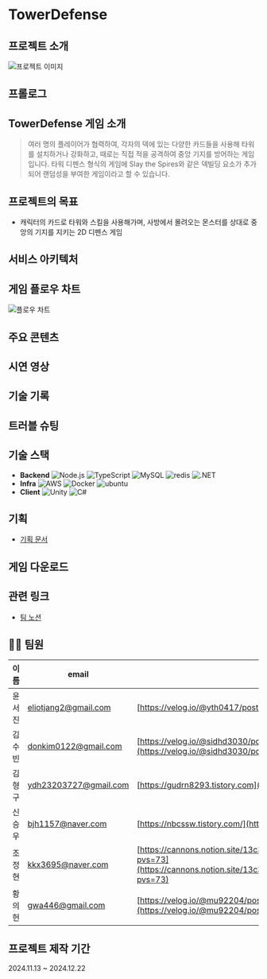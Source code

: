 # TowerDefense

## 프로젝트 소개

![프로젝트 이미지](./images/project_image.png)

## 프롤로그

## TowerDefense 게임 소개

> 여러 명의 플레이어가 협력하여, 각자의 덱에 있는 다양한 카드들을 사용해 타워를 설치하거나 강화하고, 때로는 직접 적을 공격하여 중앙 기지를 방어하는 게임입니다.
> 타워 디펜스 형식의 게임에 Slay the Spires와 같은 덱빌딩 요소가 추가되어 랜덤성을 부여한 게임이라고 할 수 있습니다.

## 프로젝트의 목표

- 캐릭터의 카드로 타워와 스킬을 사용해가며, 사방에서 몰려오는 몬스터를 상대로 중앙의 기지를 지키는 2D 디펜스 게임

## 서비스 아키텍처

## 게임 플로우 차트

![플로우 차트](https://teamsparta.notion.site/image/https%3A%2F%2Fprod-files-secure.s3.us-west-2.amazonaws.com%2F83c75a39-3aba-4ba4-a792-7aefe4b07895%2F572bec06-d479-4f97-8c3f-344d4ea372be%2Fimage.png?table=block&id=1227ee7a-6897-45c8-93e6-ce4a3bab2ac8&spaceId=83c75a39-3aba-4ba4-a792-7aefe4b07895&width=1630&userId=&cache=v2)

## 주요 콘텐츠

## 시연 영상

## 기술 기록

## 트러블 슈팅

## 기술 스택

- **Backend**
  ![Node.js](https://img.shields.io/badge/node.js-339933?style=for-the-badge&logo=Node.js&logoColor=white) ![TypeScript](https://img.shields.io/badge/javascript-F7DF1E?style=for-the-badge&logo=javascript&logoColor=black) ![MySQL](https://img.shields.io/badge/mysql-4479A1?style=for-the-badge&logo=mysql&logoColor=white) ![redis](https://img.shields.io/badge/redis-FF4438?style=for-the-badge&logo=redis&logoColor=white) ![.NET](https://img.shields.io/badge/.net-512BD4?style=for-the-badge&logo=.net&logoColor=white)
- **Infra**
  ![AWS](https://img.shields.io/badge/aws-232F3E?style=for-the-badge&logo=awsorganizations&logoColor=white) ![Docker](https://img.shields.io/badge/docker-2496ED?style=for-the-badge&logo=docker&logoColor=white) ![ubuntu](https://img.shields.io/badge/ubuntu-E95420?style=for-the-badge&logo=ubuntu&logoColor=white)
- **Client**
  ![Unity](https://img.shields.io/badge/unity-000000?style=for-the-badge&logo=unity&logoColor=white) ![C#](https://img.shields.io/badge/c%23-239120?style=for-the-badge&logo=c-sharp&logoColor=white)

## 기획

- [기획 문서](https://teamsparta.notion.site/d36b30239d8240199ef0d699181070a6)

## 게임 다운로드

## 관련 링크

- [팀 노션](https://teamsparta.notion.site/9-2dfa6b2d1f674002821c8e0459caec93)

## 👩‍💻 팀원

| 이름   | email                 | blog                                                                                                                                       |
| ------ | --------------------- | ------------------------------------------------------------------------------------------------------------------------------------------ |
| 윤서진 | eliotjang2@gmail.com  | [https://velog.io/@yth0417/posts](https://velog.io/@yth0417/posts)                                                                         |
| 김수빈 | donkim0122@gmail.com  | [https://velog.io/@sidhd3030/posts](https://velog.io/@sidhd3030/posts)                                                                     |
| 김형구 | ydh23203727@gmail.com | [https://gudrn8293.tistory.com](https://gudrn8293.tistory.com)                                                                             |
| 신승우 | bjh1157@naver.com     | [https://nbcssw.tistory.com/](https://nbcssw.tistory.com/)                                                                                 |
| 조정현 | kkx3695@naver.com     | [https://cannons.notion.site/13c383dfd6bf814e87acf0f93b5c2c4a?pvs=73](https://cannons.notion.site/13c383dfd6bf814e87acf0f93b5c2c4a?pvs=73) |
| 황의헌 | gwa446@gmail.com      | [https://velog.io/@mu92204/posts](https://velog.io/@mu92204/posts)                                                                         |

## 프로젝트 제작 기간

2024.11.13 ~ 2024.12.22

